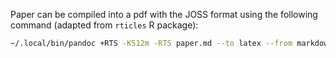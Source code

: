 Paper can be compiled into a pdf with the JOSS format using the following command (adapted from `rticles` R package):

```sh
~/.local/bin/pandoc +RTS -K512m -RTS paper.md --to latex --from markdown+autolink_bare_uris+ascii_identifiers+tex_math_single_backslash --output paper.pdf --template ~/bin/R/x86_64-pc-linux-gnu-library/3.5/rticles/rmarkdown/templates/joss_article/resources/template.tex --highlight-style tango --pdf-engine pdflatex -V logo_path=~/bin/R/x86_64-pc-linux-gnu-library/3.5/rticles/rmarkdown/templates/joss_article/resources/JOSS-logo.png -V 'journal_name=Journal of Open Source Software' -V graphics=true --filter ~/.local/bin/pandoc-citeproc
```
